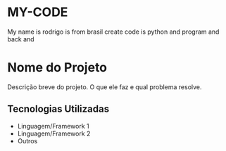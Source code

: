 # MY-CODE
My name is rodrigo is from brasil  create code is python and program and back and
# Nome do Projeto

Descrição breve do projeto. O que ele faz e qual problema resolve.

## Tecnologias Utilizadas

- Linguagem/Framework 1
- Linguagem/Framework 2
- Outros
